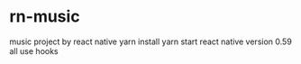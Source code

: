 # rn-music
music project by react native
yarn install
yarn start
react native version 0.59
all use hooks